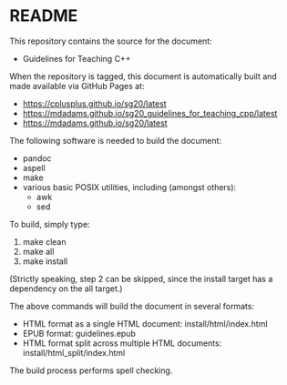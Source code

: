 README
======

This repository contains the source for the document:

  - Guidelines for Teaching C++

When the repository is tagged, this document is automatically built
and made available via GitHub Pages at:

  - https://cplusplus.github.io/sg20/latest
  - https://mdadams.github.io/sg20_guidelines_for_teaching_cpp/latest
  - https://mdadams.github.io/sg20/latest

The following software is needed to build the document:

  - pandoc
  - aspell
  - make
  - various basic POSIX utilities, including (amongst others):
      - awk
      - sed

To build, simply type:

  1. make clean
  2. make all
  3. make install

(Strictly speaking, step 2 can be skipped, since the install target
has a dependency on the all target.)

The above commands will build the document in several formats:

  - HTML format as a single HTML document:
    install/html/index.html
  - EPUB format:
    guidelines.epub
  - HTML format split across multiple HTML documents:
    install/html_split/index.html

The build process performs spell checking.
